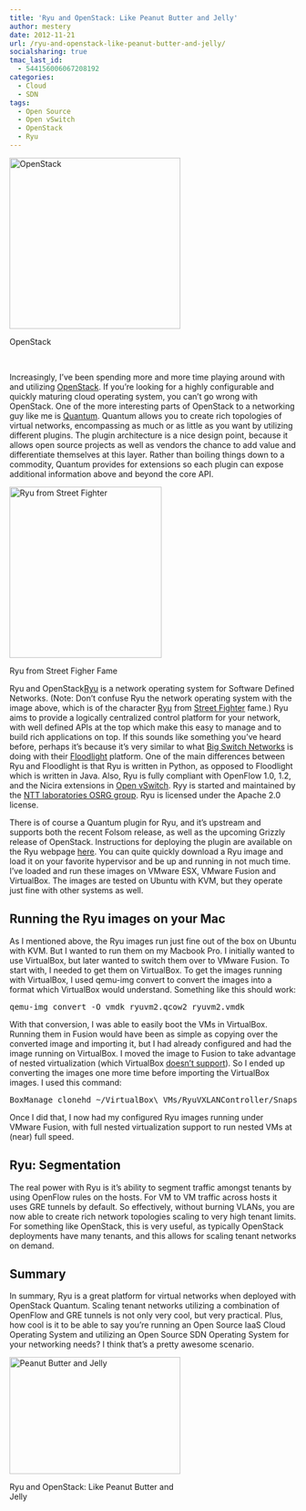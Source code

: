 ```yaml
---
title: 'Ryu and OpenStack: Like Peanut Butter and Jelly'
author: mestery
date: 2012-11-21
url: /ryu-and-openstack-like-peanut-butter-and-jelly/
socialsharing: true
tmac_last_id:
  - 544156006067208192
categories:
  - Cloud
  - SDN
tags:
  - Open Source
  - Open vSwitch
  - OpenStack
  - Ryu
---
```

<div id="attachment_345" style="width: 310px" class="wp-caption aligncenter">
  <a href="http://www.siliconloons.com/wp-content/uploads/2012/11/openstack-logo5.png"><img class="size-medium wp-image-345" title="OpenStack" src="http://www.siliconloons.com/wp-content/uploads/2012/11/openstack-logo5-300x300.png" alt="OpenStack" width="300" height="300" /></a>
  
  <p class="wp-caption-text">
    OpenStack
  </p>
</div>

&nbsp;

Increasingly, I&#8217;ve been spending more and more time playing around with and utilizing <a title="OpenStack" href="http://www.openstack.org/" target="_blank">OpenStack</a>. If you&#8217;re looking for a highly configurable and quickly maturing cloud operating system, you can&#8217;t go wrong with OpenStack. One of the more interesting parts of OpenStack to a networking guy like me is <a title="OpenStack Quantum" href="http://www.google.com/url?sa=t&rct=j&q=&esrc=s&source=web&cd=1&cad=rja&ved=0CE8QFjAA&url=http%3A%2F%2Fwiki.openstack.org%2FQuantum&ei=JjatUNyNKanYigKP2ID4DA&usg=AFQjCNEIL-Lhj6bSWPI25h_u7GLBu3cJ_A&sig2=xa17Len-gDy1Pi0T0ooSOg" target="_blank">Quantum</a>. Quantum allows you to create rich topologies of virtual networks, encompassing as much or as little as you want by utilizing different plugins. The plugin architecture is a nice design point, because it allows open source projects as well as vendors the chance to add value and differentiate themselves at this layer. Rather than boiling things down to a commodity, Quantum provides for extensions so each plugin can expose additional information above and beyond the core API.

<div id="attachment_348" style="width: 277px" class="wp-caption aligncenter">
  <a href="http://www.siliconloons.com/wp-content/uploads/2012/11/ryu_portrait3.gif"><img class="size-medium wp-image-348" title="Ryu: Street Fighter" src="http://www.siliconloons.com/wp-content/uploads/2012/11/ryu_portrait3-267x300.gif" alt="Ryu from Street Fighter" width="267" height="300" /></a>
  
  <p class="wp-caption-text">
    Ryu from Street Figher Fame
  </p>
</div>

<p style="text-align: left;">
  Ryu and OpenStack<a title="Ryu Network Operating System" href="http://osrg.github.com/ryu/" target="_blank">Ryu</a> is a network operating system for Software Defined Networks. (Note: Don&#8217;t confuse Ryu the network operating system with the image above, which is of the character <a title="Ryu from Street Fighter" href="http://en.wikipedia.org/wiki/Ryu_(Street_Fighter)" target="_blank">Ryu</a> from <a title="Street Fighter" href="http://en.wikipedia.org/wiki/Street_Fighter" target="_blank">Street Fighter</a> fame.) Ryu aims to provide a logically centralized control platform for your network, with well defined APIs at the top which make this easy to manage and to build rich applications on top. If this sounds like something you&#8217;ve heard before, perhaps it&#8217;s because it&#8217;s very similar to what <a title="Big Switch Networks" href="http://www.bigswitch.com/" target="_blank">Big Switch Networks</a> is doing with their <a title="Floodlight" href="http://floodlight.openflowhub.org/" target="_blank">Floodlight</a> platform. One of the main differences between Ryu and Floodlight is that Ryu is written in Python, as opposed to Floodlight which is written in Java. Also, Ryu is fully compliant with OpenFlow 1.0, 1.2, and the Nicira extensions in <a title="Open vSwitch" href="http://www.openvswitch.org/" target="_blank">Open vSwitch</a>. Ryy is started and maintained by the <a title="NTT laboratories OSRG group" href="http://www.osrg.net/" target="_blank">NTT laboratories OSRG group</a>. Ryu is licensed under the Apache 2.0 license.
</p>

There is of course a Quantum plugin for Ryu, and it&#8217;s upstream and supports both the recent Folsom release, as well as the upcoming Grizzly release of OpenStack. Instructions for deploying the plugin are available on the Ryu webpage <a title="Ryu and OpenStack: VM Images" href="https://github.com/osrg/ryu/wiki/OpenStack" target="_blank">here</a>. You can quite quickly download a Ryu image and load it on your favorite hypervisor and be up and running in not much time. I&#8217;ve loaded and run these images on VMware ESX, VMware Fusion and VirtualBox. The images are tested on Ubuntu with KVM, but they operate just fine with other systems as well.

## Running the Ryu images on your Mac

As I mentioned above, the Ryu images run just fine out of the box on Ubuntu with KVM. But I wanted to run them on my Macbook Pro. I initially wanted to use VirtualBox, but later wanted to switch them over to VMware Fusion. To start with, I needed to get them on VirtualBox. To get the images running with VirtualBox, I used qemu-img convert to convert the images into a format which VirtualBox would understand. Something like this should work:

<pre>qemu-img convert -O vmdk ryuvm2.qcow2 ryuvm2.vmdk</pre>

With that conversion, I was able to easily boot the VMs in VirtualBox. Running them in Fusion would have been as simple as copying over the converted image and importing it, but I had already configured and had the image running on VirtualBox. I moved the image to Fusion to take advantage of nested virtualization (which VirtualBox <a title="VirtualBox Nested Virtualization" href="https://www.virtualbox.org/ticket/4032" target="_blank">doesn&#8217;t support</a>). So I ended up converting the images one more time before importing the VirtualBox images. I used this command:

<pre>BoxManage clonehd ~/VirtualBox\ VMs/RyuVXLANController/Snapshots/\{e5aa0713-93d1-4a06-b367-c488f29a060e\}.vmdk RyuVXLAN-d1.vmdk --format VMDK</pre>

Once I did that, I now had my configured Ryu images running under VMware Fusion, with full nested virtualization support to run nested VMs at (near) full speed.

## Ryu: Segmentation

The real power with Ryu is it&#8217;s ability to segment traffic amongst tenants by using OpenFlow rules on the hosts. For VM to VM traffic across hosts it uses GRE tunnels by default. So effectively, without burning VLANs, you are now able to create rich network topologies scaling to very high tenant limits. For something like OpenStack, this is very useful, as typically OpenStack deployments have many tenants, and this allows for scaling tenant networks on demand.

## Summary

In summary, Ryu is a great platform for virtual networks when deployed with OpenStack Quantum. Scaling tenant networks utilizing a combination of OpenFlow and GRE tunnels is not only very cool, but very practical. Plus, how cool is it to be able to say you&#8217;re running an Open Source IaaS Cloud Operating System and utilizing an Open Source SDN Operating System for your networking needs? I think that&#8217;s a pretty awesome scenario.

<div id="attachment_362" style="width: 310px" class="wp-caption aligncenter">
  <a href="http://www.siliconloons.com/wp-content/uploads/2012/11/peanut-butter-and-jelly-sandwich_0.jpg"><img class="size-medium wp-image-362" title="peanut-butter-and-jelly-sandwich_0" src="http://www.siliconloons.com/wp-content/uploads/2012/11/peanut-butter-and-jelly-sandwich_0-300x205.jpg" alt="Peanut Butter and Jelly" width="300" height="205" /></a>
  
  <p class="wp-caption-text">
    Ryu and OpenStack: Like Peanut Butter and Jelly
  </p>
</div>

&nbsp;
